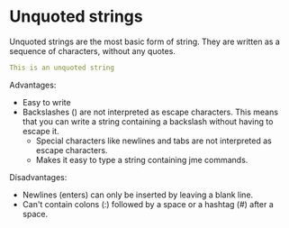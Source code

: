 # Unquoted strings

Unquoted strings are the most basic form of string. They are written as a sequence of characters, without any quotes.

```yaml
This is an unquoted string
```

Advantages:
- Easy to write
- Backslashes (\) are not interpreted as escape characters. This means that you can write a string containing a backslash without having to escape it.
  - Special characters like newlines and tabs are not interpreted as escape characters.
  - Makes it easy to type a string containing jme commands.

Disadvantages:
- Newlines (enters) can only be inserted by leaving a blank line.
- Can't contain colons (:) followed by a space or a hashtag (#) after a space.